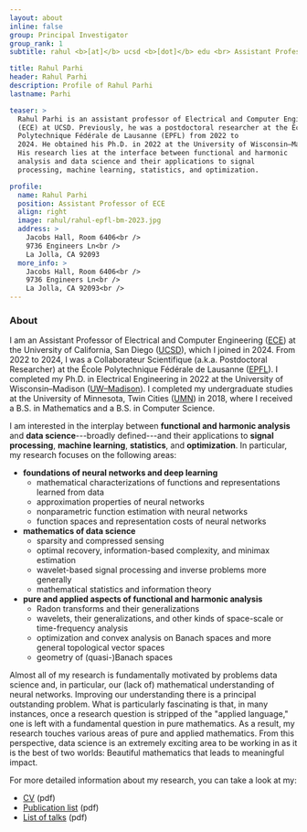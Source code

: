 ```yaml
---
layout: about
inline: false
group: Principal Investigator
group_rank: 1
subtitle: rahul <b>[at]</b> ucsd <b>[dot]</b> edu <br> Assistant Professor of <a href="https://www.ece.ucsd.edu/">ECE<a> at <a href="https://ucsd.edu/">UCSD</a>

title: Rahul Parhi
header: Rahul Parhi
description: Profile of Rahul Parhi
lastname: Parhi

teaser: >
  Rahul Parhi is an assistant professor of Electrical and Computer Engineering
  (ECE) at UCSD. Previously, he was a postdoctoral researcher at the École
  Polytechnique Fédérale de Lausanne (EPFL) from 2022 to
  2024. He obtained his Ph.D. in 2022 at the University of Wisconsin–Madison.
  His research lies at the interface between functional and harmonic
  analysis and data science and their applications to signal
  processing, machine learning, statistics, and optimization.

profile:
  name: Rahul Parhi
  position: Assistant Professor of ECE
  align: right
  image: rahul/rahul-epfl-bm-2023.jpg
  address: >
    Jacobs Hall, Room 6406<br />
    9736 Engineers Ln<br />
    La Jolla, CA 92093
  more_info: >
    Jacobs Hall, Room 6406<br />
    9736 Engineers Ln<br />
    La Jolla, CA 92093<br />
---
```


### About

I am an Assistant Professor of Electrical and Computer Engineering
([ECE](https://www.ece.ucsd.edu/)) at the University of California, San Diego
([UCSD](https://ucsd.edu/)), which I joined in 2024. From 2022 to 2024, I was a
Collaborateur Scientifique (a.k.a. Postdoctoral Researcher) at the École
Polytechnique Fédérale de Lausanne ([EPFL](https://www.epfl.ch/en/)). I
completed my Ph.D. in Electrical Engineering in 2022 at the University of
Wisconsin&ndash;Madison ([UW&ndash;Madison](https://www.wisc.edu/)). I completed
my undergraduate studies at the University of Minnesota, Twin Cities
([UMN](https://twin-cities.umn.edu/)) in 2018, where I received a B.S. in
Mathematics and a B.S. in Computer Science.

I am interested in the interplay between **functional and harmonic analysis**
and **data science**---broadly defined---and their applications to **signal
processing**, **machine learning**, **statistics**, and **optimization**. In
particular, my research focuses on the following areas:

- **foundations of neural networks and deep learning**
  - mathematical characterizations of functions and representations learned from
    data
  - approximation properties of neural networks
  - nonparametric function estimation with neural networks
  - function spaces and representation costs of neural networks
- **mathematics of data science**
  - sparsity and compressed sensing
  - optimal recovery, information-based complexity, and minimax estimation
  - wavelet-based signal processing and inverse problems more generally
  - mathematical statistics and information theory
- **pure and applied aspects of functional and harmonic analysis**
  - Radon transforms and their generalizations
  - wavelets, their generalizations, and other kinds of space-scale or
    time-frequency analysis
  - optimization and convex analysis on Banach spaces and more general
    topological vector spaces
  - geometry of (quasi-)Banach spaces

Almost all of my research is fundamentally motivated by problems data science
and, in particular, our (lack of) mathematical understanding of neural networks.
Improving our understanding there is a principal outstanding problem. What is
particularly fascinating is that, in many instances, once a research question is
stripped of the "applied language," one is left with a fundamental question in
pure mathematics. As a result, my research touches various areas of pure and
applied mathematics. From this perspective, data science is an extremely
exciting area to be working in as it is the best of two worlds: Beautiful
mathematics that leads to meaningful impact.

For more detailed information about my research, you can take a look at my:

- [CV](/files/rahulparhi-cv.pdf) (pdf)
- [Publication list](/files/rahulparhi-pubs.pdf) (pdf)
- [List of talks](/files/rahulparhi-talks.pdf) (pdf)
